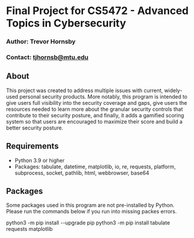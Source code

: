 # Final Project for CS5472 - Advanced Topics in Cybersecurity
### Author: Trevor Hornsby
### Contact: tjhornsb@mtu.edu

## About
This project was created to address multiple issues with current, widely-used personal security products. More notably, this program is intended to give users full visibility into the security coverage and gaps, give users the resources needed to learn more about the granular security controls that contribute to their security posture, and finally, it adds a gamified scoring system so that users are encouraged to maximize their score and build a better security posture.

## Requirements
 - Python 3.9 or higher
 - Packages: tabulate, datetime, matplotlib, io, re, requests, platform, subprocess, socket, pathlib, html, webbrowser, base64

## Packages
Some packages used in this program are not pre-installed by Python. 
Please run the commands below if you run into missing packes errors.

python3 -m pip install --upgrade pip
python3 -m pip install tabulate requests matplotlib
